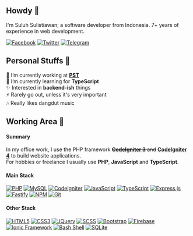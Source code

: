 ## Howdy &#128075;

I'm Suluh Sulistiawan; a software developer from Indonesia. 7+ years of experience in web development.

[![Facebook](https://img.shields.io/badge/Facebook-%234267B2.svg?&style=flat&logo=facebook&logoColor=white)](https://www.facebook.com/suluh.sulistiawan)
[![Twitter](https://img.shields.io/badge/Twitter-%2300acee.svg?&style=flat&logo=twitter&logoColor=white)](https://www.twitter.com/suluh_s)
[![Telegram](https://img.shields.io/badge/Telegram-%230088cc.svg?&style=flat&logo=telegram&logoColor=white)](https://t.me/suluh_s)

## Personal Stuffs &#129295;

&#128301; I’m currently working at [**PST**](https://pratamatechsolution.co.id/)<br />
&#127793; I’m currently learning for **TypeScript**<br />
&#10024; Interested in **backend-ish** things<br />
&#9889; Rarely go out, unless it's very important<br />
&#127926; Really likes dangdut music

## Working Area &#128584;

#### Summary

In my office work, I use the PHP framework ~~[**CodeIgniter 3**](https://github.com/bcit-ci/CodeIgniter) and~~ [**CodeIgniter 4**](https://github.com/codeigniter4/CodeIgniter4) to build website applications.<br />
For hobbies or freelance I usually use **PHP**, **JavaScript** and **TypeScript**.

#### Main Stack

[![PHP](https://img.shields.io/badge/PHP-%23ADB3D2?style=flat&logoColor=%23333&logo=php)](https://www.php.net/)
[![MySQL](https://img.shields.io/badge/MySQL-%2300758F?style=flat&logoColor=%23FFF&logo=mysql)](https://www.mysql.com/)
[![CodeIgniter](https://img.shields.io/badge/CodeIgniter-%23dd4814?style=flat&logoColor=%23FFF&logo=codeigniter)](https://codeigniter.com/)
[![JavaScript](https://img.shields.io/badge/JavaScript-%23f0db4f?style=flat&logoColor=%23333&logo=javascript)](https://www.javascript.com/)
[![TypeScript](https://img.shields.io/badge/TypeScript-%23007acc?style=flat&logoColor=%23FFF&logo=typescript)](https://www.typescriptlang.org/)
[![Express.js](https://img.shields.io/badge/Express.js-%23404d59?&style=flat&logoColor=%23FFF&logo=express)](https://expressjs.com/)
[![Fastify](https://img.shields.io/badge/Fastify-%23202020?style=flat&logoColor=%23FFF&logo=fastify)](https://www.fastify.io/)
[![NPM](https://img.shields.io/badge/NPM-%23FFFFFF?style=flat&logoColor=%23FFF&logo=npm)](https://www.npmjs.com/)
[![Git](https://img.shields.io/badge/Git-%23f34f29?style=flat&logoColor=%23FFF&logo=git)](https://git-scm.com/)

#### Other Stack

[![HTML5](https://img.shields.io/badge/HTML5-%23e34c26?style=flat&logoColor=%23FFF&logo=html5)](https://developer.mozilla.org/en-US/docs/Glossary/HTML5)
[![CSS3](https://img.shields.io/badge/CSS3-%23264de4?style=flat&logoColor=%23FFF&logo=css3)](https://developer.mozilla.org/en-US/docs/Web/CSS)
[![JQuery](https://img.shields.io/badge/JQuery-%230769ad?style=flat&logoColor=%23FFF&logo=jquery)](https://jquery.com/)
[![SCSS](https://img.shields.io/badge/SCSS-%23E0A3C2?style=flat&logoColor=%23333&logo=sass)](https://sass-lang.com/)
[![Bootstrap](https://img.shields.io/badge/Bootstrap-%23563d7c?style=flat&logoColor=%23FFF&logo=bootstrap)](https://getbootstrap.com/)
[![Firebase](https://img.shields.io/badge/Firebase-%23FFA611?style=flat&logoColor=%23FFF&logo=firebase)](https://firebase.google.com/)
[![Ionic Framework](https://img.shields.io/badge/Ionic-%23498AFF?style=flat&logoColor=%23FFF&logo=ionic)](https://ionicframework.com/)
[![Bash Shell](https://img.shields.io/badge/Bash-%234eaa25?style=flat&logoColor=%23FFF&logo=gnu-bash)](https://www.gnu.org/software/bash/)
[![SQLite](https://img.shields.io/badge/SQLite-blue?style=flat&logoColor=%23FFF&logo=sqlite)](https://www.sqlite.org/)

<!--
  ## &#x1f4c8; GitHub Stats
  <a href="https://github.com/sooluh">
    <img align="center" src="https://github-readme-stats.vercel.app/api/top-langs/?username=sooluh&layout=compact&hide_border=true&theme=dark" />
  </a>
  <a href="https://github.com/sooluh">
    <img align="center" src="https://github-readme-stats.vercel.app/api?username=sooluh&count_private=true&show_icons=true&hide_border=true&custom_title=My%20Github%20Stats&include_all_commits=true&hide=issues&theme=dark" alt="sooluh's GitHub Stats" />
  </a>
-->

